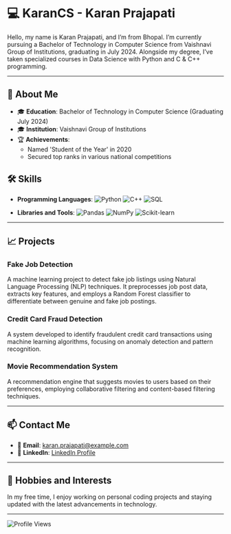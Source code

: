 # 💻 KaranCS - Karan Prajapati

Hello, my name is Karan Prajapati, and I’m from Bhopal. I’m currently pursuing a Bachelor of Technology in Computer Science from Vaishnavi Group of Institutions, graduating in July 2024. Alongside my degree, I’ve taken specialized courses in Data Science with Python and C & C++ programming.

---

## 🚀 About Me

- 🎓 **Education**: Bachelor of Technology in Computer Science (Graduating July 2024)
- 🎓 **Institution**: Vaishnavi Group of Institutions
- 🏆 **Achievements**: 
  - Named 'Student of the Year' in 2020
  - Secured top ranks in various national competitions

## 🛠 Skills

- **Programming Languages**: 
  ![Python](https://img.shields.io/badge/-Python-3776AB?style=flat&logo=python&logoColor=white) 
  ![C++](https://img.shields.io/badge/-C++-00599C?style=flat&logo=cplusplus&logoColor=white)
  ![SQL](https://img.shields.io/badge/-SQL-4479A1?style=flat&logo=postgresql&logoColor=white)

- **Libraries and Tools**: 
  ![Pandas](https://img.shields.io/badge/-Pandas-150458?style=flat&logo=pandas&logoColor=white)
  ![NumPy](https://img.shields.io/badge/-NumPy-013243?style=flat&logo=numpy&logoColor=white)
  ![Scikit-learn](https://img.shields.io/badge/-Scikit--learn-F7931E?style=flat&logo=scikitlearn&logoColor=white)

---

## 📈 Projects

### Fake Job Detection
A machine learning project to detect fake job listings using Natural Language Processing (NLP) techniques. It preprocesses job post data, extracts key features, and employs a Random Forest classifier to differentiate between genuine and fake job postings.

### Credit Card Fraud Detection
A system developed to identify fraudulent credit card transactions using machine learning algorithms, focusing on anomaly detection and pattern recognition.

### Movie Recommendation System
A recommendation engine that suggests movies to users based on their preferences, employing collaborative filtering and content-based filtering techniques.

---

## 📫 Contact Me

- 📧 **Email**: [karan.prajapati@example.com](mailto:karan.prajapati@example.com)
- 💼 **LinkedIn**: [LinkedIn Profile](https://www.linkedin.com/in/karan-prajapati/)

---

## 🌟 Hobbies and Interests

In my free time, I enjoy working on personal coding projects and staying updated with the latest advancements in technology.

---

![Profile Views](https://komarev.com/ghpvc/?username=KaranCS&color=blue)

